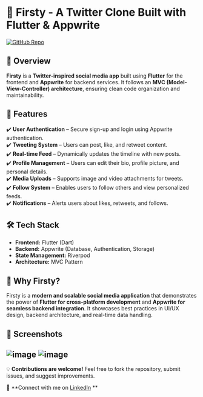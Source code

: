 # 🚀 Firsty - A Twitter Clone Built with Flutter & Appwrite  

[![GitHub Repo](https://img.shields.io/badge/GitHub-Repo-blue?style=flat&logo=github)](https://github.com/AranzalesO)  

## 📝 Overview  
**Firsty** is a **Twitter-inspired social media app** built using **Flutter** for the frontend and **Appwrite** for backend services. It follows an **MVC (Model-View-Controller) architecture**, ensuring clean code organization and maintainability.

## 🔹 Features  
✔️ **User Authentication** – Secure sign-up and login using Appwrite authentication.  
✔️ **Tweeting System** – Users can post, like, and retweet content.  
✔️ **Real-time Feed** – Dynamically updates the timeline with new posts.  
✔️ **Profile Management** – Users can edit their bio, profile picture, and personal details.  
✔️ **Media Uploads** – Supports image and video attachments for tweets.  
✔️ **Follow System** – Enables users to follow others and view personalized feeds.  
✔️ **Notifications** – Alerts users about likes, retweets, and follows.  

## 🛠️ Tech Stack  
- **Frontend:** Flutter (Dart)  
- **Backend:** Appwrite (Database, Authentication, Storage)  
- **State Management:** Riverpod  
- **Architecture:** MVC Pattern   

## 🚀 Why Firsty?  
Firsty is a **modern and scalable social media application** that demonstrates the power of **Flutter for cross-platform development** and **Appwrite for seamless backend integration**. It showcases best practices in UI/UX design, backend architecture, and real-time data handling.

## 📸 Screenshots 
![image](https://github.com/user-attachments/assets/19645d03-8c42-4e58-a778-bccb39439d89)
![image](https://github.com/user-attachments/assets/ca9797e4-a87c-46c2-9b8d-9bc2d3d66e26)
---

💡 **Contributions are welcome!** Feel free to fork the repository, submit issues, and suggest improvements.  

📩 **Connect with me on [LinkedIn](https://www.linkedin.com/in/juan-jose-aranzales-ochoa-8755631b5/) **  
